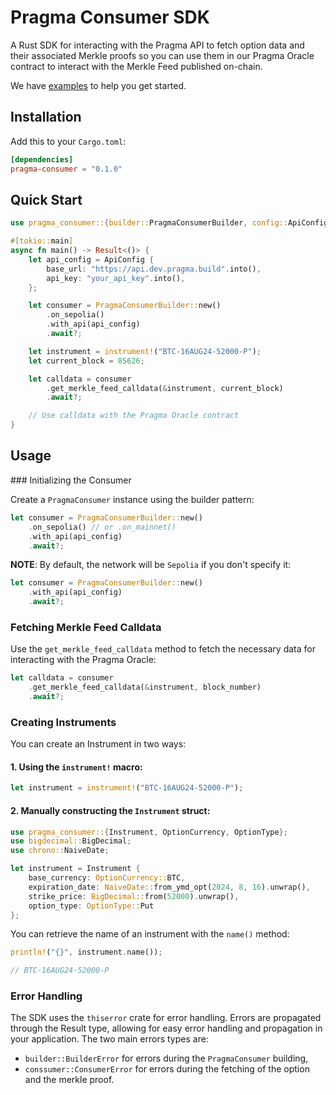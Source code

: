 # Pragma Consumer SDK

A Rust SDK for interacting with the Pragma API to fetch option data and their associated Merkle proofs so you can use them in our Pragma Oracle contract to interact with the Merkle Feed published on-chain.

We have [examples](./examples/src/) to help you get started.

## Installation

Add this to your `Cargo.toml`:

```toml
[dependencies]
pragma-consumer = "0.1.0"
```

## Quick Start

```rust
use pragma_consumer::{builder::PragmaConsumerBuilder, config::ApiConfig, instrument};

#[tokio::main]
async fn main() -> Result<()> {
    let api_config = ApiConfig {
        base_url: "https://api.dev.pragma.build".into(),
        api_key: "your_api_key".into(),
    };

    let consumer = PragmaConsumerBuilder::new()
        .on_sepolia()
        .with_api(api_config)
        .await?;

    let instrument = instrument!("BTC-16AUG24-52000-P");
    let current_block = 85626;

    let calldata = consumer
        .get_merkle_feed_calldata(&instrument, current_block)
        .await?;

    // Use calldata with the Pragma Oracle contract
}
```

## Usage

### Initializing the Consumer

Create a `PragmaConsumer` instance using the builder pattern:

```rust
let consumer = PragmaConsumerBuilder::new()
    .on_sepolia() // or .on_mainnet()
    .with_api(api_config)
    .await?;
```

**NOTE**: By default, the network will be `Sepolia` if you don't specify it:

```rust
let consumer = PragmaConsumerBuilder::new()
    .with_api(api_config)
    .await?;
```

### Fetching Merkle Feed Calldata

Use the `get_merkle_feed_calldata` method to fetch the necessary data for interacting with the Pragma Oracle:

```rust
let calldata = consumer
    .get_merkle_feed_calldata(&instrument, block_number)
    .await?;
```

### Creating Instruments

You can create an Instrument in two ways:

#### 1. Using the `instrument!` macro:

```rust
let instrument = instrument!("BTC-16AUG24-52000-P");
```

#### 2. Manually constructing the `Instrument` struct:

```rust
use pragma_consumer::{Instrument, OptionCurrency, OptionType};
use bigdecimal::BigDecimal;
use chrono::NaiveDate;

let instrument = Instrument {
    base_currency: OptionCurrency::BTC,
    expiration_date: NaiveDate::from_ymd_opt(2024, 8, 16).unwrap(),
    strike_price: BigDecimal::from(52000).unwrap(),
    option_type: OptionType::Put
};
```

You can retrieve the name of an instrument with the `name()` method:

```rust
println!("{}", instrument.name());

// BTC-16AUG24-52000-P
```

### Error Handling

The SDK uses the `thiserror` crate for error handling. Errors are propagated through the Result type, allowing for easy error handling and propagation in your application.
The two main errors types are:

- `builder::BuilderError` for errors during the `PragmaConsumer` building,
- `conssumer::ConsumerError` for errors during the fetching of the option and the merkle proof.
